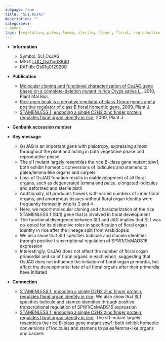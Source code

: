 ```yaml
---
subpage: true
title: "SL1,OsJAG"
description: ""
categories:
- genes
tags: [vegetative, palea, lemma, sterile, flower, floral, reproductive, stamen]
---
```


* **Information**  
    + Symbol: SL1,OsJAG  
    + MSU: [LOC_Os01g03840](http://rice.plantbiology.msu.edu/cgi-bin/ORF_infopage.cgi?orf=LOC_Os01g03840)  
    + RAPdb: [Os01g0129200](http://rapdb.dna.affrc.go.jp/viewer/gbrowse_details/irgsp1?name=Os01g0129200)  

* **Publication**  
    + [Molecular cloning and functional characterization of OsJAG gene based on a complete-deletion mutant in rice Oryza sativa L.](http://www.ncbi.nlm.nih.gov/pubmed?term=Molecular+cloning+and+functional+characterization+of+OsJAG+gene+based+on+a+complete-deletion+mutant+in+rice+Oryza+sativa+L.%5BTitle%5D), 2010, Plant Mol Biol.
    + [Rice open beak is a negative regulator of class 1 knox genes and a positive regulator of class B floral homeotic gene](http://www.ncbi.nlm.nih.gov/pubmed?term=Rice+open+beak+is+a+negative+regulator+of+class+1+knox+genes+and+a+positive+regulator+of+class+B+floral+homeotic+gene%5BTitle%5D), 2009, Plant J.
    + [STAMENLESS 1, encoding a single C2H2 zinc finger protein, regulates floral organ identity in rice](http://www.ncbi.nlm.nih.gov/pubmed?term=STAMENLESS+1,+encoding+a+single+C2H2+zinc+finger+protein,+regulates+floral+organ+identity+in+rice%5BTitle%5D), 2009, Plant J.

* **Genbank accession number**  

* **Key message**  
    + OsJAG is an important gene with pleiotropy, expressing almost throughout the plant and acting in both vegetative phase and reproductive phase
    + The sl1 mutant largely resembles the rice B-class gene mutant spw1; both exhibit homeotic conversions of lodicules and stamens to palea/lemma-like organs and carpels
    + Loss of OsJAG function results in maldevelopment of all floral organs, such as degenerated lemma and palea, elongated lodicules and deformed and sterile pistil
    + Additionally, sl1 produces flowers with varied numbers of inner floral organs, and amorphous tissues without floral organ identity were frequently formed in whorls 3 and 4
    + Here, we report molecular cloning and characterization of the rice STAMENLESS 1 (SL1) gene that is involved in floral development
    + The functional divergence between SL1 and JAG implies that SL1 was co-opted for its distinctive roles in specification of floral organ identity in rice after the lineage split from Arabidopsis
    + We also show that SL1 specifies lodicule and stamen identities through positive transcriptional regulation of SPW1/OsMADS16 expression
    + Interestingly, OsJAG does not affect the number of floral organ primordial and so of floral organs in each whorl, suggesting that OsJAG does not influence the initiation of floral organ primordia, but affect the developmental fate of all floral organs after their primordia have initiated

* **Connection**  
    + [STAMENLESS 1, encoding a single C2H2 zinc finger protein, regulates floral organ identity in rice](http://www.ncbi.nlm.nih.gov/pubmed?term=STAMENLESS+1,+encoding+a+single+C2H2+zinc+finger+protein,+regulates+floral+organ+identity+in+rice%5BTitle%5D), We also show that SL1 specifies lodicule and stamen identities through positive transcriptional regulation of SPW1/OsMADS16 expression
    + [STAMENLESS 1, encoding a single C2H2 zinc finger protein, regulates floral organ identity in rice](http://www.ncbi.nlm.nih.gov/pubmed?term=STAMENLESS+1,+encoding+a+single+C2H2+zinc+finger+protein,+regulates+floral+organ+identity+in+rice%5BTitle%5D), The sl1 mutant largely resembles the rice B-class gene mutant spw1; both exhibit homeotic conversions of lodicules and stamens to palea/lemma-like organs and carpels



